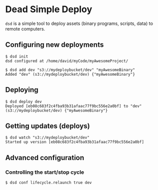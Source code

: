 # Dead Simple Deploy
`dsd` is a simple tool to deploy assets (binary programs, scripts, data) to remote computers.

## Configuring new deployments
```
$ dsd init
dsd configured at /home/david/myCode/myAwesomeProject/

$ dsd add dev "s3://mydeploybucket/dev" "myAwesomeBinary"
Added "dev" (s3://mydeploybucket/dev) {"myAwesomeBinary"}
```

## Deploying
```
$ dsd deploy dev
Deployed [eb08c683f2c4fba93b31afaac77f9bc556e2a0bf] to "dev" (s3://mydeploybucket/dev) {"myAwesomeBinary"}
```

## Getting updates (deploys)
```
$ dsd watch "s3://mydeploybucket/dev"
Started up version [eb08c683f2c4fba93b31afaac77f9bc556e2a0bf]
```

## Advanced configuration

### Controlling the start/stop cycle

```
$ dsd conf lifecycle.relaunch true dev
```
